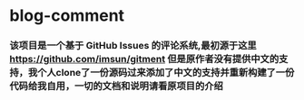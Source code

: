 # blog-comment

### 该项目是一个基于 GitHub Issues 的评论系统,最初源于这里 https://github.com/imsun/gitment 但是原作者没有提供中文的支持，我个人clone了一份源码过来添加了中文的支持并重新构建了一份代码给我自用，一切的文档和说明请看原项目的介绍
